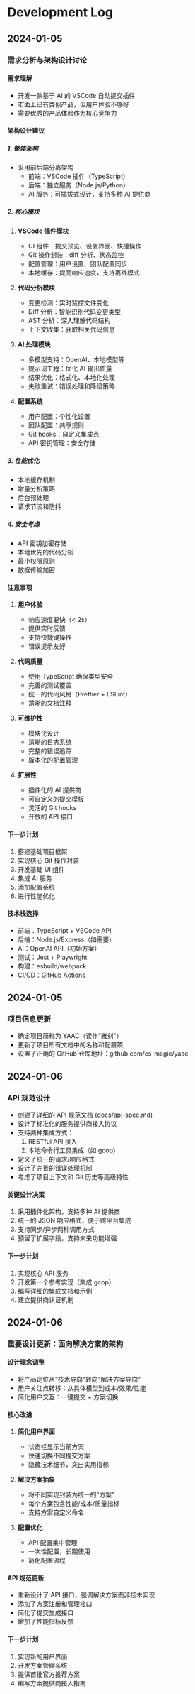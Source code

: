 # Development Log

## 2024-01-05

### 需求分析与架构设计讨论

#### 需求理解
- 开发一款基于 AI 的 VSCode 自动提交插件
- 市面上已有类似产品，但用户体验不够好
- 需要优秀的产品体验作为核心竞争力

#### 架构设计建议

##### 1. 整体架构
- 采用前后端分离架构
  - 前端：VSCode 插件（TypeScript）
  - 后端：独立服务（Node.js/Python）
  - AI 服务：可插拔式设计，支持多种 AI 提供商

##### 2. 核心模块
1. **VSCode 插件模块**
   - UI 组件：提交预览、设置界面、快捷操作
   - Git 操作封装：diff 分析、状态监控
   - 配置管理：用户设置、团队配置同步
   - 本地缓存：提高响应速度，支持离线模式

2. **代码分析模块**
   - 变更检测：实时监控文件变化
   - Diff 分析：智能识别代码变更类型
   - AST 分析：深入理解代码结构
   - 上下文收集：获取相关代码信息

3. **AI 处理模块**
   - 多模型支持：OpenAI、本地模型等
   - 提示词工程：优化 AI 输出质量
   - 结果优化：格式化、本地化处理
   - 失败重试：错误处理和降级策略

4. **配置系统**
   - 用户配置：个性化设置
   - 团队配置：共享规则
   - Git hooks：自定义集成点
   - API 密钥管理：安全存储

##### 3. 性能优化
- 本地缓存机制
- 增量分析策略
- 后台预处理
- 请求节流和防抖

##### 4. 安全考虑
- API 密钥加密存储
- 本地优先的代码分析
- 最小权限原则
- 数据传输加密

#### 注意事项
1. **用户体验**
   - 响应速度要快（< 2s）
   - 提供实时反馈
   - 支持快捷键操作
   - 错误提示友好

2. **代码质量**
   - 使用 TypeScript 确保类型安全
   - 完善的测试覆盖
   - 统一的代码风格（Prettier + ESLint）
   - 清晰的文档注释

3. **可维护性**
   - 模块化设计
   - 清晰的日志系统
   - 完整的错误追踪
   - 版本化的配置管理

4. **扩展性**
   - 插件化的 AI 提供商
   - 可自定义的提交模板
   - 灵活的 Git hooks
   - 开放的 API 接口

#### 下一步计划
1. 搭建基础项目框架
2. 实现核心 Git 操作封装
3. 开发基础 UI 组件
4. 集成 AI 服务
5. 添加配置系统
6. 进行性能优化

#### 技术栈选择
- 前端：TypeScript + VSCode API
- 后端：Node.js/Express（如需要）
- AI：OpenAI API（初始方案）
- 测试：Jest + Playwright
- 构建：esbuild/webpack
- CI/CD：GitHub Actions

## 2024-01-05

### 项目信息更新
- 确定项目简称为 YAAC（读作"雅刻"）
- 更新了项目所有文档中的名称和配置项
- 设置了正确的 GitHub 仓库地址：github.com/cs-magic/yaac

## 2024-01-06

### API 规范设计
- 创建了详细的 API 规范文档 (docs/api-spec.md)
- 设计了标准化的服务提供商接入协议
- 支持两种集成方式：
  1. RESTful API 接入
  2. 本地命令行工具集成（如 gcop）
- 定义了统一的请求/响应格式
- 设计了完善的错误处理机制
- 考虑了项目上下文和 Git 历史等高级特性

#### 关键设计决策
1. 采用插件化架构，支持多种 AI 提供商
2. 统一的 JSON 响应格式，便于跨平台集成
3. 支持同步/异步两种调用方式
4. 预留了扩展字段，支持未来功能增强

#### 下一步计划
1. 实现核心 API 服务
2. 开发第一个参考实现（集成 gcop）
3. 编写详细的集成文档和示例
4. 建立提供商认证机制

## 2024-01-06

### 重要设计更新：面向解决方案的架构

#### 设计理念调整
- 将产品定位从"技术导向"转向"解决方案导向"
- 用户关注点转移：从具体模型到成本/效果/性能
- 简化用户交互：一键提交 + 方案切换

#### 核心改进
1. **简化用户界面**
   - 状态栏显示当前方案
   - 快速切换不同提交方案
   - 隐藏技术细节，突出实用指标

2. **解决方案抽象**
   - 将不同实现封装为统一的"方案"
   - 每个方案包含性能/成本/质量指标
   - 支持方案自定义命名

3. **配置优化**
   - API 配置集中管理
   - 一次性配置，长期使用
   - 简化配置流程

#### API 规范更新
- 重新设计了 API 接口，强调解决方案而非技术实现
- 添加了方案注册和管理接口
- 简化了提交生成接口
- 增加了性能指标反馈

#### 下一步计划
1. 实现新的用户界面
2. 开发方案管理系统
3. 提供首批官方推荐方案
4. 编写方案提供商接入指南
